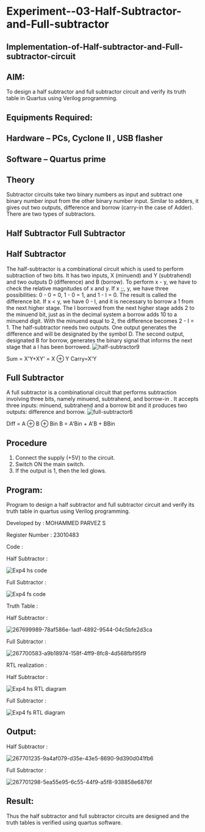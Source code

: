 # Experiment--03-Half-Subtractor-and-Full-subtractor
## Implementation-of-Half-subtractor-and-Full-subtractor-circuit
## AIM:
To design a half subtractor and full subtractor circuit and verify its truth table in Quartus using Verilog programming.

## Equipments Required:
## Hardware – PCs, Cyclone II , USB flasher
## Software – Quartus prime
## Theory
Subtractor circuits take two binary numbers as input and subtract one binary number input from the other binary number input. Similar to adders, it gives out two outputs, difference and borrow (carry-in the case of Adder). There are two types of subtractors.

## Half Subtractor Full Subtractor
## Half Subtractor
The half-subtractor is a combinational circuit which is used to perform subtraction of two bits. It has two inputs, X (minuend) and Y (subtrahend) and two outputs D (difference) and B (borrow). To perform x - y, we have to check the relative magnitudes of x and y. If x ;;, y, we have three possibilities: 0 - 0 = 0, 1 - 0 = 1, and 1 - I = 0. The result is called the difference bit. If x < y, we have 0 - I, and it is necessary to borrow a 1 from the next higher stage. The I borrowed from the next higher stage adds 2 to the minuend bit, just as in the decimal system a borrow adds 10 to a minuend digit. With the minuend equal to 2, the difference becomes 2 - I = 1. The half-subtractor needs two outputs. One output generates the difference and will be designated by the symbol D. The second output, designated B for borrow, generates the binary signal that informs the next stage that a I has been borrowed.
![half-subtractor9](https://user-images.githubusercontent.com/36288975/166112538-58c3bc7c-ee5d-4e6a-ac8d-8e8328efe27a.png)


Sum = X'Y+XY' = X ⊕ Y
Carry=X'Y

## Full Subtractor
A full subtractor is a combinational circuit that performs subtraction involving three bits, namely minuend, subtrahend, and borrow-in . It accepts three inputs: minuend, subtrahend and a borrow bit and it produces two outputs: difference and borrow. 
![full-subtractor6](https://user-images.githubusercontent.com/36288975/166112541-24c68359-3de8-4674-ae22-8272ffc385ed.png)


Diff = A ⊕ B ⊕ Bin B = A'Bin + A'B + BBin

## Procedure

1. Connect the supply (+5V) to the circuit.
2. Switch ON the main switch.
3. If the output is 1, then the led glows.

## Program:

Program to design a half subtractor and full subtractor circuit and verify its truth table in quartus using Verilog programming.

Developed by : MOHAMMED PARVEZ S

Register Number : 23010483

Code : 

Half Subtractor :

![Exp4 hs code](https://github.com/MohammedParvez129/Experiment--03-Half-Subtractor-and-Full-subtractor/assets/143175737/e8df54e8-e172-4051-b56b-962b44cffab2)

Full Subtractor :

![Exp4 fs code](https://github.com/MohammedParvez129/Experiment--03-Half-Subtractor-and-Full-subtractor/assets/143175737/d9a041a8-cec5-4c61-9f86-fee233e5f8fb)

Truth Table :

Half Subtractor :

![267699989-78af586e-1adf-4892-9544-04c5bfe2d3ca](https://github.com/MohammedParvez129/Experiment--03-Half-Subtractor-and-Full-subtractor/assets/143175737/be64f2e0-0e5c-47f8-99a4-4be4d0588245)

Full Subtractor :

![267700583-a9b18974-158f-4ff9-8fc8-4d568fbf95f9](https://github.com/MohammedParvez129/Experiment--03-Half-Subtractor-and-Full-subtractor/assets/143175737/2c0d4cd3-c688-433f-9f14-4afea55203a8)

RTL realization :

Half Subtractor :

![Exp4 hs RTL diagram](https://github.com/MohammedParvez129/Experiment--03-Half-Subtractor-and-Full-subtractor/assets/143175737/692c1eec-b0ae-46a5-ac75-af015d4284fe)

Full Subtractor :

![Exp4 fs RTL diagram](https://github.com/MohammedParvez129/Experiment--03-Half-Subtractor-and-Full-subtractor/assets/143175737/acfd946b-0262-41fa-9b07-4a36cff84b05)

## Output:

Half Subtractor :

![267701235-9a4af079-d35e-43e5-8690-9d390d041fb6](https://github.com/MohammedParvez129/Experiment--03-Half-Subtractor-and-Full-subtractor/assets/143175737/e2bdb2be-5ce4-4083-85fe-321c0161ce26)

Full Subtractor :

![267701298-5ea55e95-6c55-44f9-a5f8-938858e6876f](https://github.com/MohammedParvez129/Experiment--03-Half-Subtractor-and-Full-subtractor/assets/143175737/d83182fb-00e3-460e-8a2c-bab818f5f219)

## Result:
Thus the half subtractor and full subtractor circuits are designed and the truth tables is verified using quartus software.
